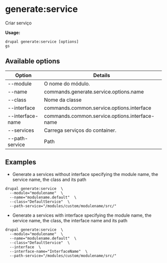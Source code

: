 # generate:service
Criar serviço

**Usage:**
```
drupal generate:service [options]
gs
```

## Available options
Option | Details
-------|-------------
--module | O nome do módulo.
--name | commands.generate.service.options.name
--class | Nome da classe
--interface | commands.common.service.options.interface
--interface-name | commands.common.service.options.interface-name
--services | Carrega serviços do container.
--path-service | Path

## Examples
* Generate a services without interface specifying the module name, the service name, the class and its path
```
drupal generate:service  \
  --module="modulename"  \
  --name="modulename.default"  \
  --class="DefaultService"  \
  --path-service="/modules/custom/modulename/src/"
```
* Generate a services with interface specifying the module name, the service name, the class, the interface name and its path
```
drupal generate:service  \
  --module="modulename"  \
  --name="modulename.default"  \
  --class="DefaultService"  \
  --interface  \
  --interface-name="InterfaceName"  \
  --path-service="/modules/custom/modulename/src/"
```
